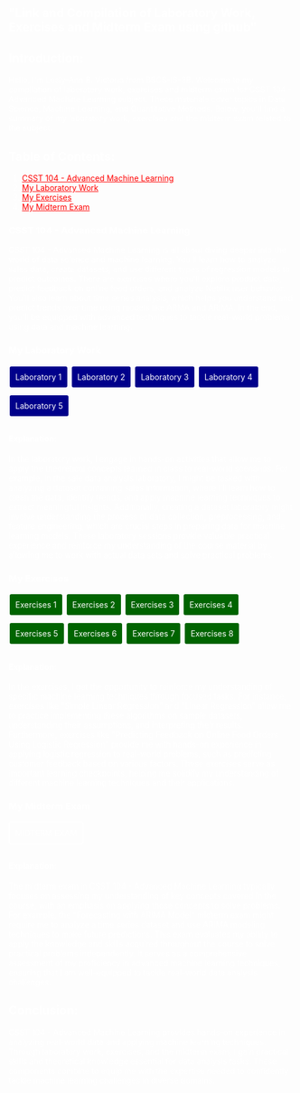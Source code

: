<body style="background-image: url('https://developer-blogs.nvidia.com/wp-content/uploads/2023/06/deep-learning-visual.png'); background-size: cover; background-attachment: fixed; padding: 100px; color: white;">
</body>

## "Link and Compilation of Laboratory Work, Exercises and Midterm Exam using github"

## Introduction:
Hello, I'm Lesly-Ann B. Victoria from BSCS-IS-3B. 
Welcome to my compilation of laboratory work, exercises and midterm exam for CSST 104 - Advanced Machine Learning subject. 
These materials cover topics in Data Science, Machine Learning, and Quantitative Methods. 
Below, you'll find a summary of my laboratory work, exercises and the midterm exam related to the subject.

## Table of Contents:
1. <a href="#csst-104---advanced-machine-learning" style="color: red;">CSST 104 - Advanced Machine Learning</a>
2. <a href="#my-laboratory-work" style="color: red;">My Laboratory Work</a>
3. <a href="#my-exercises" style="color: red;">My Exercises</a>
4. <a href="#my-midterm-exam" style="color: red;">My Midterm Exam</a>

### CSST 104 - Advanced Machine Learning
CSST 104 - Advanced Machine Learning is all about diving deeper into the world of data science and machine learning. You'll learn how to analyze sales data, create datasets, and use different types of regression models to predict outcomes. There are exercises where you'll explore product data, predict feedback on online food orders, and analyze Netflix user behavior. You'll also learn about time series analysis, which helps you understand and predict trends over time using models like ARMA and ARIMA. In the end, you'll be equipped with advanced techniques to tackle real-world problems using data and machine learning.

### My Laboratory Work
<a style="color:white; padding: 10px; border-radius: 5px; text-decoration:none; display: inline-block; margin-bottom: 10px; background-color:darkblue; border: 2px solid white;" href="https://github.com/LeslyVictoria2/CSST-104---ADVANCED-MACHINE-LEARNING/blob/main/3B_VICTORIA_LAB1.ipynb">Laboratory 1</a>
<a style="color:white; padding: 10px; border-radius: 5px; text-decoration:none; display: inline-block; margin-bottom: 10px; background-color:darkblue; border: 2px solid white;" href="https://github.com/LeslyVictoria2/CSST-104---ADVANCED-MACHINE-LEARNING/blob/main/3B_VICTORIA_LAB2.ipynb">Laboratory 2</a>
<a style="color:white; padding: 10px; border-radius: 5px; text-decoration:none; display: inline-block; margin-bottom: 10px; background-color:darkblue; border: 2px solid white;" href="https://github.com/LeslyVictoria2/CSST-104---ADVANCED-MACHINE-LEARNING/blob/main/3B_VICTORIA_LAB3.ipynb">Laboratory 3</a>
<a style="color:white; padding: 10px; border-radius: 5px; text-decoration:none; display: inline-block; margin-bottom: 10px; background-color:darkblue; border: 2px solid white;" href="https://github.com/LeslyVictoria2/CSST-104---ADVANCED-MACHINE-LEARNING/blob/main/3B_VICTORIA_LAB4.ipynb">Laboratory 4</a>
<a style="color:white; padding: 10px; border-radius: 5px; text-decoration:none; display: inline-block; margin-bottom: 10px; background-color:darkblue; border: 2px solid white;" href="https://github.com/LeslyVictoria2/CSST-104---ADVANCED-MACHINE-LEARNING/blob/main/3B_VICTORIA_LAB5.ipynb">Laboratory 5</a>
#### Explanation:
In the laboratory work, I engage in hands-on activities that allow me to apply the theoretical concepts learned in class to real-world scenarios. For example, in the sale data analysis laboratory, I might be tasked with analyzing a dataset containing sales information, where I'll learn how to clean the data, identify trends, and apply machine learning techniques to extract meaningful insights. Additionally, creating a dataset laboratory might involve understanding the process of data collection, preprocessing, and feature engineering, which are crucial steps in preparing data for machine learning models. These laboratory sessions provide valuable practical experience and reinforce my understanding of the course material by allowing me to work with actual data sets and solve practical problems.

### My Exercises
<a style="color:white; padding: 10px; border-radius: 5px; text-decoration:none; display: inline-block; margin-bottom: 10px; background-color:darkgreen; border: 2px solid white;" href="https://github.com/LeslyVictoria2/CSST-104---ADVANCED-MACHINE-LEARNING/blob/main/3B_VICTORIA_EXER1.ipynb">Exercises 1</a>
<a style="color:white; padding: 10px; border-radius: 5px; text-decoration:none; display: inline-block; margin-bottom: 10px; background-color:darkgreen; border: 2px solid white;" href="https://github.com/LeslyVictoria2/CSST-104---ADVANCED-MACHINE-LEARNING/blob/main/3B_VICTORIA_EXER2.ipynb">Exercises 2</a>
<a style="color:white; padding: 10px; border-radius: 5px; text-decoration:none; display: inline-block; margin-bottom: 10px; background-color:darkgreen; border: 2px solid white;" href="https://github.com/LeslyVictoria2/CSST-104---ADVANCED-MACHINE-LEARNING/blob/main/3B_VICTORIA_EXER3.ipynb">Exercises 3</a>
<a style="color:white; padding: 10px; border-radius: 5px; text-decoration:none; display: inline-block; margin-bottom: 10px; background-color:darkgreen; border: 2px solid white;" href="https://github.com/LeslyVictoria2/CSST-104---ADVANCED-MACHINE-LEARNING/blob/main/3B_VICTORIA_EXER4.ipynb">Exercises 4</a>
<a style="color:white; padding: 10px; border-radius: 5px; text-decoration:none; display: inline-block; margin-bottom: 10px; background-color:darkgreen; border: 2px solid white;" href="https://github.com/LeslyVictoria2/CSST-104---ADVANCED-MACHINE-LEARNING/blob/main/3B_VICTORIA_EXER5.ipynb">Exercises 5</a>
<a style="color:white; padding: 10px; border-radius: 5px; text-decoration:none; display: inline-block; margin-bottom: 10px; background-color:darkgreen; border: 2px solid white;" href="https://github.com/LeslyVictoria2/CSST-104---ADVANCED-MACHINE-LEARNING/blob/main/3B_VICTORIA_EXER6.ipynb">Exercises 6</a>
<a style="color:white; padding: 10px; border-radius: 5px; text-decoration:none; display: inline-block; margin-bottom: 10px; background-color:darkgreen; border: 2px solid white;" href="https://github.com/LeslyVictoria2/CSST-104---ADVANCED-MACHINE-LEARNING/blob/main/3B_VICTORIA_EXER7.ipynb">Exercises 7</a>
<a style="color:white; padding: 10px; border-radius: 5px; text-decoration:none; display: inline-block; margin-bottom: 10px; background-color:darkgreen; border: 2px solid white;" href="https://github.com/LeslyVictoria2/CSST-104---ADVANCED-MACHINE-LEARNING/blob/main/3B_VICTORIA_EXER8.ipynb">Exercises 8</a>
#### Explanation:
In the exercises, I get the opportunity to reinforce my understanding of specific machine learning techniques through focused tasks. For instance, exercises like "Simple Linear Regression" and "Linear Regression" allow me to practice implementing these algorithms on sample datasets, understanding their assumptions, and interpreting their results. Furthermore, exercises like "Predicting Feedback on Online Food Orders Using Logistic Regression" provide me with hands-on experience in applying logistic regression to real-world problems, such as predicting customer feedback based on various factors. These exercises serve as important learning checkpoints, helping me solidify my understanding of different machine learning techniques and their applications.

### My Midterm Exam
<a style="color:white; padding: 10px; border-radius: 5px; text-decoration:none; display: inline-block; margin-bottom: 10px; background-color:darkyellow; border: 2px solid white;" href="https://github.com/LeslyVictoria2/CSST-104---ADVANCED-MACHINE-LEARNING/blob/main/3B_VICTORIA_MIDTERM.ipynb">MIDTERM EXAM</a>
#### Explanation:
The midterm exam in CSST 104 - Advanced Machine Learning typically focuses on assessing my understanding of key concepts covered in the course, with an emphasis on applying those concepts to solve problems. For example, the "Forecasting with ARIMA Model" midterm exam might require me to analyze a time series dataset and use ARIMA modeling techniques to make future predictions. This exam evaluates my ability to apply the knowledge and skills acquired throughout the course to solve practical problems independently. It serves as a comprehensive assessment of my proficiency in advanced machine learning techniques, ensuring that I am well-equipped to tackle real-world data analysis challenges.
 
## Conclusion:
CSST 104 - Advanced Machine Learning provides hands-on experience in analyzing real-world data and applying machine learning techniques. Through laboratory work, exercises, and the midterm exam, I gain practical skills and theoretical knowledge essential for data analysis tasks. These components combine to equip me with the expertise needed to confidently tackle machine learning challenges in diverse domains.
